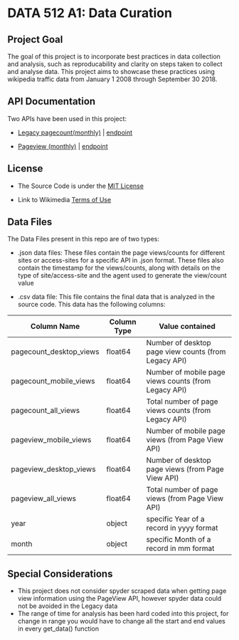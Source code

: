 # DATA 512 A1: Data Curation

## Project Goal

The goal of this project is to incorporate best practices in data collection and analysis, such as reproducability and clarity on steps taken to collect and analyse data. This project aims to showcase these practices using wikipedia traffic data from January 1 2008 through September 30 2018.

## API Documentation
Two APIs have been used in this project:

- [Legacy pagecount(monthly)](https://wikitech.wikimedia.org/wiki/Analytics/AQS/Legacy_Pagecounts#Pagecounts) | [endpoint](https://wikimedia.org/api/rest_v1/#/Pagecounts_data_(legacy)/get_metrics_legacy_pagecounts_aggregate_project_access_site_granularity_start_end)

- [Pageview (monthly)](https://wikitech.wikimedia.org/wiki/Analytics/AQS/Pageviews#Monthly_counts) | [endpoint](https://wikimedia.org/api/rest_v1/#/Pageviews_data/get_metrics_pageviews_aggregate_project_access_agent_granularity_start_end)

## License

- The Source Code is under the [MIT License](https://github.com/apoorva-sh/data-512-a1/blob/master/LICENSE)

- Link to Wikimedia [Terms of Use](https://foundation.wikimedia.org/wiki/Terms_of_Use/en)

## Data Files

The Data Files present in this repo are of two types:

- .json data files: These files contain the page views/counts for different sites or access-sites for a specific API in .json format. These files also contain the timestamp for the views/counts, along with details on the type of site/access-site and the agent used to generate the view/count value

- .csv data file: This file contains the final data that is analyzed in the source code. This data has the following columns:

| Column Name | Column Type | Value contained|
|--------------|-------------|---------------|
| pagecount_desktop_views | float64 | Number of desktop page view counts (from Legacy API) |
| pagecount_mobile_views | float64 | Number of mobile page views counts (from Legacy API) |
| pagecount_all_views | float64 | Total number of page views counts (from Legacy API) |
| pageview_mobile_views | float64 | Number of mobile page views (from Page View API) |
| pageview_desktop_views | float64 | Number of desktop page views (from Page View API) |
| pageview_all_views | float64 | Total number of page views (from Page View API) |
| year | object | specific Year of a record in yyyy format |
| month | object | specific Month of a record in mm format |

## Special Considerations

- This project does not consider spyder scraped data when getting page view information using the PageView API, however spyder data could not be avoided in the Legacy data
- The range of time for analysis has been hard coded into this project, for change in range you would have to change all the start and end values in every get_data() function
